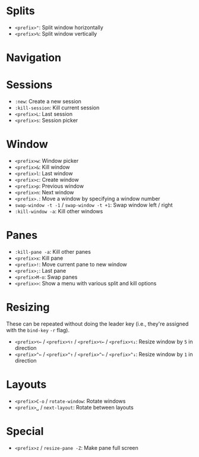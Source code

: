 # Splits

- `<prefix>"`: Split window horizontally
- `<prefix>%`: Split window vertically

# Navigation

# Sessions

- `:new`: Create a new session
- `:kill-session`: Kill current session
- `<prefix>L`: Last session
- `<prefix>s`: Session picker

# Window

- `<prefix>w`: Window picker
- `<prefix>&`: Kill window
- `<prefix>l`: Last window
- `<prefix>c`: Create window
- `<prefix>p`: Previous window
- `<prefix>n`: Next window
- `<prefix>.`: Move a window by specifying a window number
- `swap-window -t -1` / `swap-window -t +1`: Swap window left / right
- `:kill-window -a`: Kill other windows

# Panes

- `:kill-pane -a`: Kill other panes
- `<prefix>x`: Kill pane
- `<prefix>!`: Move current pane to new window
- `<prefix>;`: Last pane
- `<prefix>M-o`: Swap panes
- `<prefix>>`: Show a menu with various split and kill options

# Resizing

These can be repeated without doing the leader key (i.e., they're assigned with the `bind-key` `-r` flag).

- `<prefix>⌥←` / `<prefix>⌥↑` / `<prefix>⌥←` / `<prefix>⌥↓`: Resize window by `5` in direction
- `<prefix>^←` / `<prefix>^↑` / `<prefix>^←` / `<prefix>^↓`: Resize window by `1` in direction

# Layouts

- `<prefix>C-o` / `rotate-window`: Rotate windows
- `<prefix>␣` / `next-layout`: Rotate between layouts

# Special

- `<prefix>z` / `resize-pane -Z`: Make pane full screen

